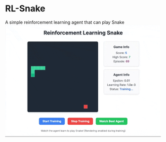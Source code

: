 # RL-Snake
A simple reinforcement learning agent that can play Snake
![](https://github.com/batturm/RL-Snake/blob/main/chrome-capture-2025-4-21.gif)
